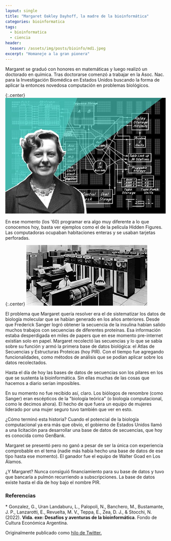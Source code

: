 ```yaml
---
layout: single
title: "Margaret Oakley Dayhoff, la madre de la bioinformática"
categories: bioinformatica
tags:
  - bioinformatica
  - ciencia
header:
  teaser: /assets/img/posts/bioinfo/md1.jpeg
excerpt: "Homaneje a la gran pionera"
---
```


Margaret se graduó con honores en matemáticas y luego realizó un doctorado en química. Tras doctorarse comenzó a trabajar en la Asoc. Nac. para la Investigación Biomédica en Estados Unidos buscando la forma de aplicar la entonces novedosa computación en problemas biológicos.

{:.center}
![md1](/assets/img/posts/bioinfo/md1.jpeg)

En ese momento (los '60) programar era algo muy diferente a lo que conocemos hoy, basta ver ejemplos como el de la película Hidden Figures. Las computadoras ocupaban habitaciones enteras y se usaban tarjetas perforadas.

{:.center}
![md2](/assets/img/posts/bioinfo/md2.jpeg)

El problema que Margaret quería resolver era el de sistematizar los datos de biología molecular que se habían generado en los años anteriores. Desde que Frederick Sanger logró obtener la secuencia de la insulina habían salido muchos trabajos con secuencias de diferentes proteínas. Esa información estaba desperdigada en miles de papers que en ese momento pre-internet existían solo en papel. Margaret recolectó las secuencias y lo que se sabía sobre su función y armó la primera base de datos biológica: el Atlas de Secuencias y Estructuras Proteicas (hoy PIR). Con el tiempo fue agregando funcionalidades, como métodos de análisis que se podían aplicar sobre los datos recolectados.

Hasta el día de hoy las bases de datos de secuencias son los pilares en los que se sustenta la bioinformática. Sin ellas muchas de las cosas que hacemos a diario serían imposibles.

En su momento no fue recibido así, claro. Los biólogos de renombre (como Sanger) eran escépticos de la "biología teórica" (o biología computacional, como le decimos ahora). El hecho de que fuera un equipo de mujeres liderado por una mujer seguro tuvo también que ver en esto.

¿Cómo terminó esta historia? Cuando el potencial de la biología computacional ya era más que obvio, el gobierno de Estados Unidos llamó a una licitación para desarrollar una base de datos de secuencias, que hoy es conocida como GenBank.

Margaret se presentó pero no ganó a pesar de ser la única con experiencia comprobable en el tema (nadie más había hecho una base de datos de ese tipo hasta ese momento). El ganador fue el equipo de Walter Goad en Los Álamos.

¿Y Margaret? Nunca consiguió financiamiento para su base de datos y tuvo que bancarla a pulmón recurriendo a subscripciones. La base de datos existe hasta el día de hoy bajo el nombre PIR.

<h3>Referencias</h3>
* Gonzalez, G., Uran Landaburu, L., Palopoli, N., Banchero, M., Bustamante, J. P., Lanzarotti, E., Revuelta, M. V., Teppa, E., Zea, D. J., & Stocchi, N. (2022). <strong>Vida. exe: Desafíos y aventuras de la bioinformática</strong>. Fondo de Cultura Económica Argentina.

Originalmente publicado como <a href="https://twitter.com/germangfeler/status/1271187214026903557">hilo de Twitter.</a>
